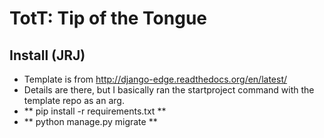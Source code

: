 # TotT: Tip of the Tongue

## Install (JRJ)
 - Template is from http://django-edge.readthedocs.org/en/latest/
 - Details are there, but I basically ran the startproject command with the template repo as an arg.
 - ** pip install -r requirements.txt **
 - ** python manage.py migrate **
